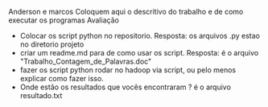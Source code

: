 Anderson e marcos
Coloquem aqui o descritivo do trabalho
e de como executar os  programas
Avaliação 
* Colocar os script python no repositorio. Resposta: os arquivos .py estao no diretorio projeto
* criar um readme.md para de como usar os script. Resposta: é o arquivo "Trabalho_Contagem_de_Palavras.doc"
* fazer os script python rodar no hadoop via script, ou pelo menos explicar como fazer isso.
* Onde estão os resultados que vocês encontraram ? é o arquivo resultado.txt


